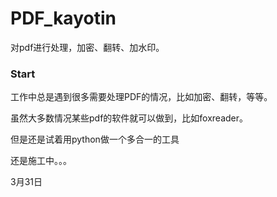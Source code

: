 # PDF_kayotin
对pdf进行处理，加密、翻转、加水印。

### Start

工作中总是遇到很多需要处理PDF的情况，比如加密、翻转，等等。

虽然大多数情况某些pdf的软件就可以做到，比如foxreader。

但是还是试着用python做一个多合一的工具

还是施工中。。。

3月31日